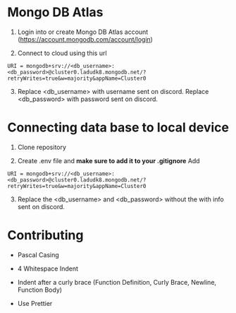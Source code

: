 # Mongo DB Atlas

1. Login into or create Mongo DB Atlas account (https://account.mongodb.com/account/login)

2. Connect to cloud using this url

```
URI = mongodb+srv://<db_username>:<db_password>@cluster0.ladudk8.mongodb.net/?retryWrites=true&w=majority&appName=Cluster0
```


3. Replace <db_username> with username sent on discord. Replace <db_password> with password sent on discord.

# Connecting data base to local device

1. Clone repository

2. Create .env file and **make sure to add it to your .gitignore**
    Add 

```
URI = mongodb+srv://<db_username>:<db_password>@cluster0.ladudk8.mongodb.net/?retryWrites=true&w=majority&appName=Cluster0
```

3. Replace the <db_username> and <db_password> without the with info sent on discord.

# Contributing

- Pascal Casing

- 4 Whitespace Indent

- Indent after a curly brace (Function Definition, Curly Brace, Newline, Function Body)

- Use Prettier
